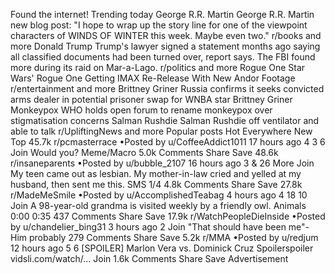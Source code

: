 Found the internet!
Trending today
George R.R. Martin
George R.R. Martin new blog post: "I hope to wrap up the story line for one of the viewpoint characters of WINDS OF WINTER this week. Maybe even two."
r/books and more
Donald Trump
Trump's lawyer signed a statement months ago saying all classified documents had been turned over, report says. The FBI found more during its raid on Mar-a-Lago.
r/politics and more
Rogue One
Star Wars' Rogue One Getting IMAX Re-Release With New Andor Footage
r/entertainment and more
Brittney Griner
Russia confirms it seeks convicted arms dealer in potential prisoner swap for WNBA star Brittney Griner
Monkeypox
WHO holds open forum to rename monkeypox over stigmatisation concerns
Salman Rushdie
Salman Rushdie off ventilator and able to talk
r/UpliftingNews and more
Popular posts
Hot
Everywhere
New
Top
45.7k
r/pcmasterrace
•Posted by
u/CoffeeAddict1011
17 hours ago
4
3
6
Join
Would you?
Meme/Macro
5.0k Comments
Share
Save
48.6k
r/insaneparents
•Posted by
u/bubble_2107
16 hours ago
3
& 26 More
Join
My teen came out as lesbian. My mother-in-law cried and yelled at my husband, then sent me this.
SMS
1/4
4.8k Comments
Share
Save
27.8k
r/MadeMeSmile
•Posted by
u/AccomplishedTeabag
4 hours ago
4
18
10
Join
A 98-year-old grandma is visited weekly by a friendly owl.
 Animals
0:00
0:35
437 Comments
Share
Save
17.9k
r/WatchPeopleDieInside
•Posted by
u/chandelier_bing31
3 hours ago
2
Join
"That should have been me"- Him probably
279 Comments
Share
Save
5.2k
r/MMA
•Posted by
u/redjum
12 hours ago
5
6
[SPOILER] Marlon Vera vs. Dominick Cruz
Spoilerspoiler
vidsli.com/watch/...
Join
1.6k Comments
Share
Save
Advertisement